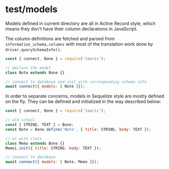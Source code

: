 # test/models

Models defined in current directory are all in Active Record style, which means they don't have their column declarations in JavaScript.

The column definitions are fetched and parsed from `information_schema.columns` with most of the translation work done by `driver.querySchemaInfo()`.

```js
const { connect, Bone } = require('leoric');

// declare the model
class Note extends Bone {}

// connect to database and init with corresponding schema info
await connect({ models: [ Note ]});
```

In order to separate concerns, models in Sequelize style are mostly defined on the fly. They can be defined and initialized in the way described below:

```js
const { connect, Bone } = require('leoric');

// old school
const { STRING, TEXT } = Bone;
const Note = Bone.define('Note', { title: STRING, body: TEXT });

// or with class
class Memo extends Bone {}
Memoi.init({ title: STRING, body: TEXT });

// connect to database
await connect({ models: [ Note, Memo ]});
```
